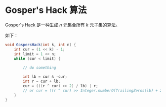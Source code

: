 # Gosper's Hack 算法

Gosper's Hack 是一种生成 *n* 元集合所有 *k* 元子集的算法。

如下：

```java
void GospersHack(int k, int n) {
    int cur = (1 << k) - 1;
    int limit = 1 << n;
    while (cur < limit) {
      
        // do something

        int lb = cur & -cur;
        int r = cur + lb;
        cur = (((r ^ cur) >> 2) / lb) | r;
        // or cur = ((r ^ cur) >> Integer.numberOfTrailingZeros(lb) + 2) | r;
    }
}
```



